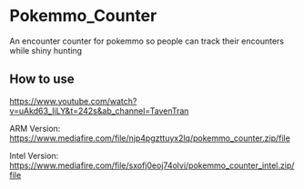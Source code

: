 # Pokemmo_Counter
An encounter counter for pokemmo so people can track their encounters while shiny hunting

## How to use
https://www.youtube.com/watch?v=uAkd63_IiLY&t=242s&ab_channel=TavenTran

ARM Version:
https://www.mediafire.com/file/njp4pgzttuyx2lq/pokemmo_counter.zip/file

Intel Version:
https://www.mediafire.com/file/sxofj0eoj74olvi/pokemmo_counter_intel.zip/file
